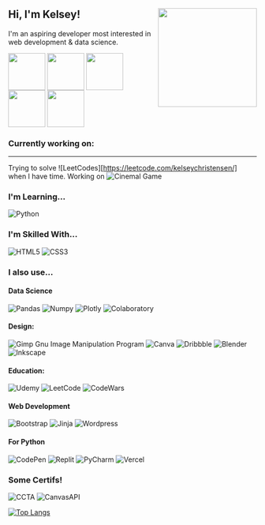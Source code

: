 <h2 align="left">Hi, I'm Kelsey! <img align="right" src="https://media.giphy.com/media/YPQ62IX4xd60xJDaBu/giphy.gif" width="200"></h2>

<p align="left">I'm an aspiring developer most interested in web development & data science.</p>
<a href="https://dribbble.com/kelseychristensen"><img align="center" src="https://img.icons8.com/clouds/512/dribbble.png" height="75"/></a>
<a href="https://instagram.com/kelseyxtensen" ><img align="center" src="https://img.icons8.com/clouds/512/instagram-new--v3.png" height="75"/></a>
<a href="http://kelseychristensen.com/"><img align="center" src="https://img.icons8.com/clouds/512/web.png" height="75"/></a>
<a href="mailto:kelsey.c.christensen@gmail.com"><img align="center" src="https://img.icons8.com/clouds/512/open-envelope.png" height="75"/></a>
<a href="https://www.linkedin.com/in/kelsey-christensen-a48b20109/"><img align="center" src="https://img.icons8.com/clouds/512/linkedin.png" height="75"/></a>


### Currently working on: 
<hr>

Trying to solve ![LeetCodes][https://leetcode.com/kelseychristensen/] when I have time. 
Working on ![Cinemal Game](https://github.com/kelseychristensen/cinemal) 

### I'm Learning...
![Python](https://img.shields.io/badge/python-3670A0?style=for-the-badge&logo=python&logoColor=ffdd54)

### I'm Skilled With... 
![HTML5](https://img.shields.io/badge/html5-%23E34F26.svg?style=for-the-badge&logo=html5&logoColor=white)
![CSS3](https://img.shields.io/badge/css3-%231572B6.svg?style=for-the-badge&logo=css3&logoColor=white)

### I also use... 
#### Data Science 
![Pandas](https://img.shields.io/badge/Pandas-2C2D72?style=for-the-badge&logo=pandas&logoColor=white)
![Numpy](https://img.shields.io/badge/Numpy-777BB4?style=for-the-badge&logo=numpy&logoColor=white)
![Plotly](https://img.shields.io/badge/Plotly-239120?style=for-the-badge&logo=plotly&logoColor=white)
![Colaboratory](https://img.shields.io/badge/Colab-F9AB00?style=for-the-badge&logo=googlecolab&color=525252)

#### Design: 
![Gimp Gnu Image Manipulation Program](https://img.shields.io/badge/Gimp-657D8B?style=for-the-badge&logo=gimp&logoColor=FFFFFF)
![Canva](https://img.shields.io/badge/Canva-%2300C4CC.svg?style=for-the-badge&logo=Canva&logoColor=white)
![Dribbble](https://img.shields.io/badge/Dribbble-EA4C89?style=for-the-badge&logo=dribbble&logoColor=white)
![Blender](https://img.shields.io/badge/blender-%23F5792A.svg?style=for-the-badge&logo=blender&logoColor=white)
![Inkscape](https://img.shields.io/badge/Inkscape-000000?style=for-the-badge&logo=Inkscape&logoColor=white)

#### Education: 
![Udemy](https://img.shields.io/badge/Udemy-A435F0?style=for-the-badge&logo=Udemy&logoColor=white)
![LeetCode](https://img.shields.io/badge/-LeetCode-FFA116?style=for-the-badge&logo=LeetCode&logoColor=black) 
![CodeWars](https://img.shields.io/badge/Codewars-B1361E?style=for-the-badge&logo=Codewars&logoColor=white)

#### Web Development
![Bootstrap](https://img.shields.io/badge/bootstrap-%23563D7C.svg?style=for-the-badge&logo=bootstrap&logoColor=white)
![Jinja](https://img.shields.io/badge/jinja-white.svg?style=for-the-badge&logo=jinja&logoColor=black)
![Wordpress](https://img.shields.io/badge/Wordpress-21759B?style=for-the-badge&logo=wordpress&logoColor=white) 

#### For Python

![CodePen](https://img.shields.io/badge/Codepen-000000?style=for-the-badge&logo=codepen&logoColor=white)
![Replit](https://img.shields.io/badge/Replit-DD1200?style=for-the-badge&logo=Replit&logoColor=white)
![PyCharm](https://img.shields.io/badge/pycharm-143?style=for-the-badge&logo=pycharm&logoColor=black&color=black&labelColor=green)
![Vercel](https://img.shields.io/badge/Vercel-000000?style=for-the-badge&logo=vercel&logoColor=white)

### Some Certifs! 

![CCTA](https://api.badgr.io/public/assertions/uQWvyBglTci15YkYZpbRug?identity__email=kchristensen%40vtvlc.org)
![CanvasAPI](https://api.badgr.io/public/assertions/uQWvyBglTci15YkYZpbRug?identity__email=kchristensen%40vtvlc.org)

[![Top Langs](https://github-readme-stats.vercel.app/api/top-langs/?username=kelseychristensen)](https://github-readme-stats.vercel.app/api/top-langs/?username=kelseychristensen)



